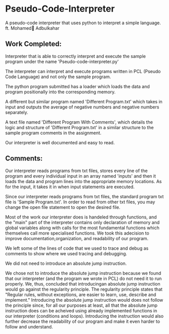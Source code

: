 # Pseudo-Code-Interpreter

A pseudo-code interpreter that uses python to interpret a simple language. ft. Mohamed ِAdbulkahar

## Work Completed:

Interpreter that is able to correctly interpret and execute the sample program under the name 'Pseudo-code-interpreter.py'

The interpreter can interpret and execute programs written in PCL (Pseudo Code Language) and not only the sample program.

The python program submitted has a loader which loads the data and program positionally into the corresponding memory.

A different but similar program named 'Different Program.txt' which takes in input and outputs the average of negative numbers and negative numbers separately.

A text file named 'Different Program With Comments', which details the logic and structure of 'Different Program.txt' in a similar structure to the sample program comments in the assignment.

Our interpreter is well documented and easy to read.

## Comments:

Our interpreter reads programs from txt files, stores every line of the program and every individual input in an array named 'inputs' 
and then it loads the data and program lines into the appropriate memory locations. As for the input, it takes it in when input statements are executed.

Since our interpreter reads programs from txt files, the standard program txt file is 'Sample Program.txt'. In order to read from other txt files, you may change the open file statement to open the desired file.

Most of the work our interpreter does is handeled through functions, and the "main" part of the interpreter contains only declaration of memory and global variables along with calls for the most fundamental functions which themselves call more specialised functions. We took this adecision to improve documentation,organization, and readability of our program.

We left some of the lines of code that we used to trace and debug as comments to show where we used tracing and debugging.

We did not need to introduce an absolute jump instruction.

We chose not to introduce the absolute jump instruction because we found that our interpreter (and the program we wrote in PCL) do not need it to run properly. We, thus, concluded that introducingan absolute jump instruction would go against the regularity principle. The regularity principle states that "Regular rules, without exceptions, are easier to learn, use, describe and implement." Introducing the absolute jump instruction would does not follow the principle since, for all our purposes at least, all that the absolute jump instruction does can be acheived using already implemented functions in our interpreter (conditions and loops). Introducing the instruction would also further decrease the readability of our
program and make it even harder to follow and understand.
